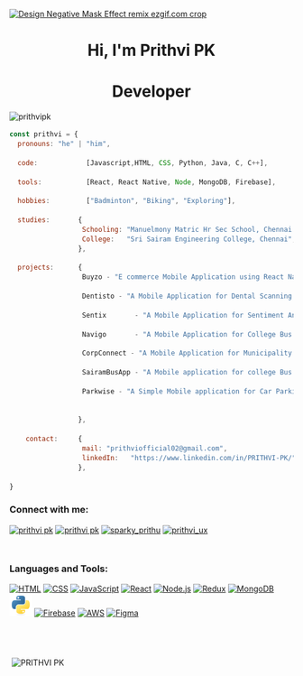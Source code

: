 <a href="https://gifyu.com/image/Sa9rd"><img src="https://s9.gifyu.com/images/Sa9rd.gif" alt="Design Negative Mask Effect remix ezgif.com crop" border="0" /></a>
<h1 align="center">Hi, I'm Prithvi PK</h1>
<h1 align="center">Developer</h1>

<p align="left"> <img src="https://komarev.com/ghpvc/?username=PRITHVI-OFFICIAL&label=Profile%20views&color=129e00&style=plastic" alt="prithvipk" /> </p>

```javascript
const prithvi = {
  pronouns: "he" | "him",
  
  code:            [Javascript,HTML, CSS, Python, Java, C, C++],
  
  tools:           [React, React Native, Node, MongoDB, Firebase],
  
  hobbies:         ["Badminton", "Biking", "Exploring"],
  
  studies:       {
                  Schooling: "Manuelmony Matric Hr Sec School, Chennai - 600041",
                  College:   "Sri Sairam Engineering College, Chennai",
                 },
            
  projects:      {
                  Buyzo - "E commerce Mobile Application using React Native, Node, Mongo, Redux",
                  
                  Dentisto - "A Mobile Application for Dental Scanning  using React Native, Firebase, Pytorch, YOLOV5, FastAPI",

                  Sentix       - "A Mobile Application for Sentiment Analysis of Social media tweets to Find the Online Reputation,
                  
                  Navigo       - "A Mobile Application for College Bus Tracking using React Native, Firebase, Google Maps",
                  
                  CorpConnect - "A Mobile Application for Municipality Corporation using React Native, Firebase",
                  
                  SairamBusApp - "A Mobile application for college Bus Booking ", 
                  
                  Parkwise - "A Simple Mobile application for Car Parking Booking", 
                  
      
                 },
                 
    contact:     {
                  mail: "prithviofficial02@gmail.com",
                  linkedIn:   "https://www.linkedin.com/in/PRITHVI-PK/",
                 },

}
```










<h3 align="left">Connect with me:</h3>
<p align="left">
<a href="https://linkedin.com/in/PRITHVI-PK" target="blank"><img align="center" src="https://raw.githubusercontent.com/rahuldkjain/github-profile-readme-generator/master/src/images/icons/Social/linked-in-alt.svg" alt="prithvi pk" height="30" width="40" /></a>
<a href="https://www.facebook.com/prithupkzz.prithupkzz/" target="blank"><img align="center" src="https://raw.githubusercontent.com/rahuldkjain/github-profile-readme-generator/master/src/images/icons/Social/facebook.svg" alt="prithvi pk" height="30" width="40" /></a>
<a href="https://www.instagram.com/sparky_prithu/" target="blank"><img align="center" src="https://raw.githubusercontent.com/rahuldkjain/github-profile-readme-generator/master/src/images/icons/Social/instagram.svg" alt="sparky_prithu" height="30" width="40" /></a>
<a href="https://dribbble.com/prithvi_ux" target="blank"><img align="center" src="https://raw.githubusercontent.com/rahuldkjain/github-profile-readme-generator/master/src/images/icons/Social/dribbble.svg" alt="prithvi_ux" height="30" width="40" /></a>
</p>


<h3 align="left" style="margin-top:50px">Languages and Tools:</h3>
<p align="left">
  <a href="https://www.w3schools.com/html/" target="_blank"><img src="https://user-images.githubusercontent.com/25181517/192158954-f88b5814-d510-4564-b285-dff7d6400dad.png" alt="HTML" width="40" height="40"/></a>
  <a href="https://www.w3schools.com/css//" target="_blank"><img src="https://user-images.githubusercontent.com/25181517/183898674-75a4a1b1-f960-4ea9-abcb-637170a00a75.png" alt="CSS" width="40" height="40"/></a>
  <a href="https://developer.mozilla.org/en-US/docs/Web/JavaScript" target="_blank"><img src="https://user-images.githubusercontent.com/25181517/117447155-6a868a00-af3d-11eb-9cfe-245df15c9f3f.png" alt="JavaScript" width="40" height="40"/></a>
  <a href="https://www.react.dev/" target="_blank"><img src="https://user-images.githubusercontent.com/25181517/183897015-94a058a6-b86e-4e42-a37f-bf92061753e5.png" alt="React" width="40" height="40"/></a>
  <a href="https://www.nodejs.org/" target="_blank"><img src="https://user-images.githubusercontent.com/25181517/183568594-85e280a7-0d7e-4d1a-9028-c8c2209e073c.png" alt="Node.js" width="40" height="40"/></a>
  <a href="https://www.redux.com/" target="_blank"><img src="https://user-images.githubusercontent.com/25181517/187896150-cc1dcb12-d490-445c-8e4d-1275cd2388d6.png" alt="Redux" width="40" height="40"/></a>
  <a href="https://www.mongodb.com/" target="_blank"><img src="https://user-images.githubusercontent.com/25181517/182884177-d48a8579-2cd0-447a-b9a6-ffc7cb02560e.png" alt="MongoDB" width="40" height="40"/></a>
  <a href="https://www.python.org" target="_blank"><img src="https://raw.githubusercontent.com/devicons/devicon/master/icons/python/python-original.svg" alt="Python" width="40" height="40"/></a>
  <a href="https://www.firebase.com/" target="_blank"><img src="https://user-images.githubusercontent.com/25181517/189716855-2c69ca7a-5149-4647-936d-780610911353.png" alt="Firebase" width="40" height="40"/></a>
  <a href="https://www.aws.com/" target="_blank"><img src="https://user-images.githubusercontent.com/25181517/183896132-54262f2e-6d98-41e3-8888-e40ab5a17326.png" alt="AWS" width="40" height="40"/></a>
  <a href="https://www.figma.com" target="_blank"><img src="https://user-images.githubusercontent.com/25181517/189715289-df3ee512-6eca-463f-a0f4-c10d94a06b2f.png" alt="Figma" width="40" height="40"/></a>
</p>








<p style="margin-top:70px">&nbsp;<img align="center" src="https://github-readme-stats.vercel.app/api?username=PRITHVI-OFFICIAL&show_icons=true&locale=en" alt="PRITHVI PK" /></p>







